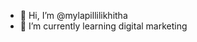 - 👋 Hi, I’m @mylapillilikhitha
- 🌱 I’m currently learning digital marketing
<!---
mylapillilikhitha/mylapillilikhitha is a ✨ special ✨ repository because its `README.md` (this file) appears on your GitHub profile.
You can click the Preview link to take a look at your changes.
--->
